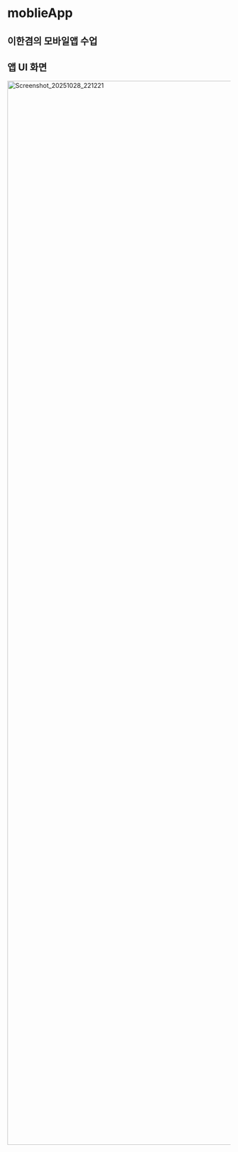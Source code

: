 # moblieApp

## 이한겸의 모바일앱 수업

## 앱 UI 화면

<img width="1080" height="2400" alt="Screenshot_20251028_221221" src="https://github.com/user-attachments/assets/e6650bd0-4242-4174-b95f-d36112159f5f" />

